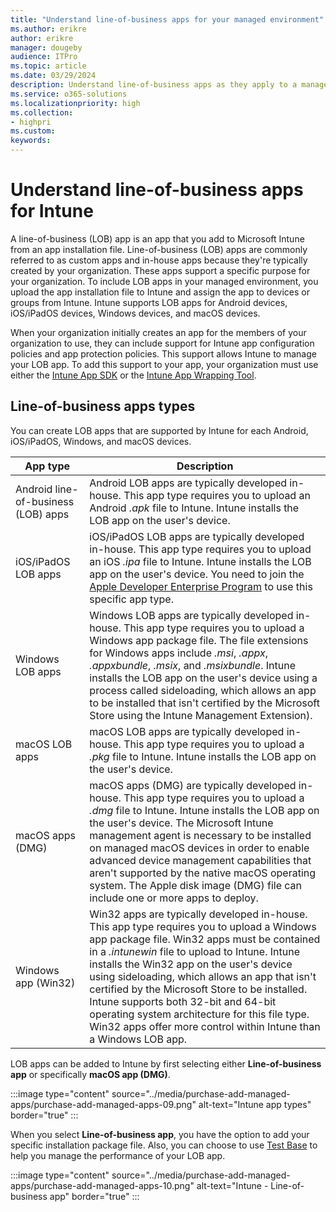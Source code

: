 ```yaml
---
title: "Understand line-of-business apps for your managed environment"
ms.author: erikre
author: erikre
manager: dougeby
audience: ITPro
ms.topic: article
ms.date: 03/29/2024
description: Understand line-of-business apps as they apply to a managed environment.
ms.service: o365-solutions
ms.localizationpriority: high
ms.collection:
- highpri
ms.custom:
keywords:
---
```


# Understand line-of-business apps for Intune

A line-of-business (LOB) app is an app that you add to Microsoft Intune from an app installation file. Line-of-business (LOB) apps are commonly referred to as custom apps and in-house apps because they're typically created by your organization. These apps support a specific purpose for your organization. To include LOB apps in your managed environment, you upload the app installation file to Intune and assign the app to devices or groups from Intune. Intune supports LOB apps for Android devices, iOS/iPadOS devices, Windows devices, and macOS devices.

When your organization initially creates an app for the members of your organization to use, they can include support for Intune app configuration policies and app protection policies. This support allows Intune to manage your LOB app. To add this support to your app, your organization must use either the [Intune App SDK](/mem/intune/developer/app-sdk) or the [Intune App Wrapping Tool](/mem/intune/developer/apps-prepare-mobile-application-management).

## Line-of-business apps types

You can create LOB apps that are supported by Intune for each Android, iOS/iPadOS, Windows, and macOS devices.

| App type | Description |
|---|---|
| Android line-of-business (LOB) apps | Android LOB apps are typically developed in-house. This app type requires you to upload an Android *.apk* file to Intune. Intune installs the LOB app on the user's device. |
| iOS/iPadOS LOB apps | iOS/iPadOS LOB apps are typically developed in-house. This app type requires you to upload an iOS *.ipa* file to Intune. Intune installs the LOB app on the user's device. You need to join the [Apple Developer Enterprise Program](https://developer.apple.com/programs/enterprise/) to use this specific app type.   |
| Windows LOB apps | Windows LOB apps are typically developed in-house. This app type requires you to upload a Windows app package file. The file extensions for Windows apps include *.msi*, *.appx*, *.appxbundle*, *.msix*, and *.msixbundle*. Intune installs the LOB app on the user's device using a process called sideloading, which allows an app to be installed that isn't certified by the Microsoft Store using the Intune Management Extension). |
| macOS LOB apps | macOS LOB apps are typically developed in-house. This app type requires you to upload a *.pkg* file to Intune. Intune installs the LOB app on the user's device. |
| macOS apps (DMG) | macOS apps (DMG) are typically developed in-house. This app type requires you to upload a *.dmg* file to Intune. Intune installs the LOB app on the user's device. The Microsoft Intune management agent is necessary to be installed on managed macOS devices in order to enable advanced device management capabilities that aren't supported by the native macOS operating system. The Apple disk image (DMG) file can include one or more apps to deploy. |
| Windows app (Win32) | Win32 apps are typically developed in-house. This app type requires you to upload a Windows app package file. Win32 apps must be contained in a *.intunewin* file to upload to Intune. Intune installs the Win32 app on the user's device using sideloading, which allows an app that isn't certified by the Microsoft Store to be installed. Intune supports both 32-bit and 64-bit operating system architecture for this file type. Win32 apps offer more control within Intune than a Windows LOB app.  |

LOB apps can be added to Intune by first selecting either **Line-of-business app** or specifically **macOS app (DMG)**.

:::image type="content" source="../media/purchase-add-managed-apps/purchase-add-managed-apps-09.png" alt-text="Intune app types" border="true" :::
 
When you select **Line-of-business app**, you have the option to add your specific installation package file. Also, you can choose to use [Test Base](https://go.microsoft.com/fwlink/?linkid=2165798) to help you manage the performance of your LOB app.

:::image type="content" source="../media/purchase-add-managed-apps/purchase-add-managed-apps-10.png" alt-text="Intune - Line-of-business app" border="true" :::

